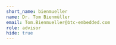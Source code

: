 ```yaml
---
short_name: bienmueller
name: Dr. Tom Bienmüller
email: Tom.Bienmueller@btc-embedded.com
role: advisor
hide: true
---
```


